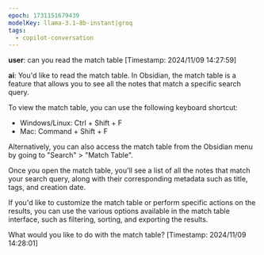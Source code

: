 ```yaml
---
epoch: 1731151679439
modelKey: llama-3.1-8b-instant|groq
tags:
  - copilot-conversation
---
```


**user**: can you read the match table
[Timestamp: 2024/11/09 14:27:59]

**ai**: You'd like to read the match table. In Obsidian, the match table is a feature that allows you to see all the notes that match a specific search query. 

To view the match table, you can use the following keyboard shortcut:

- Windows/Linux: Ctrl + Shift + F
- Mac: Command + Shift + F

Alternatively, you can also access the match table from the Obsidian menu by going to "Search" > "Match Table".

Once you open the match table, you'll see a list of all the notes that match your search query, along with their corresponding metadata such as title, tags, and creation date.

If you'd like to customize the match table or perform specific actions on the results, you can use the various options available in the match table interface, such as filtering, sorting, and exporting the results.

What would you like to do with the match table?
[Timestamp: 2024/11/09 14:28:01]